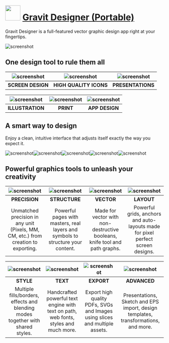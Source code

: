 ﻿# <img src="https://cdn.jsdelivr.net/gh/chtof/chocolatey-packages/automatic/gravitdesigner.portable/gravitdesigner.portable.png" width="48" height="48"/> [Gravit Designer (Portable)](https://chocolatey.org/packages/gravitdesigner.portable)

Gravit Designer is a full-featured vector graphic design app right at your fingertips.

![screenshot](https://cdn.jsdelivr.net/gh/chtof/chocolatey-packages/automatic/gravitdesigner.portable/screenshot.png)

## One design tool to rule them all

|![screenshot](https://cdn.jsdelivr.net/gh/chtof/chocolatey-packages/automatic/gravitdesigner.portable/screenshot1.png)|![screenshot](https://cdn.jsdelivr.net/gh/chtof/chocolatey-packages/automatic/gravitdesigner.portable/screenshot2.png)|![screenshot](https://cdn.jsdelivr.net/gh/chtof/chocolatey-packages/automatic/gravitdesigner.portable/screenshot3.png)|
|:---:|:---:|:---:|
|**SCREEN DESIGN**|**HIGH QUALITY ICONS**|**PRESENTATIONS**|

|![screenshot](https://cdn.jsdelivr.net/gh/chtof/chocolatey-packages/automatic/gravitdesigner.portable/screenshot4.png)|![screenshot](https://cdn.jsdelivr.net/gh/chtof/chocolatey-packages/automatic/gravitdesigner.portable/screenshot5.png)|![screenshot](https://cdn.jsdelivr.net/gh/chtof/chocolatey-packages/automatic/gravitdesigner.portable/screenshot6.png)|
|:---:|:---:|:---:|
|**ILLUSTRATION**|**PRINT**|**APP DESIGN**|

## A smart way to design
Enjoy a clean, intuitive interface that adjusts itself exactly the way you expect it.

![screenshot](https://cdn.jsdelivr.net/gh/chtof/chocolatey-packages/automatic/gravitdesigner.portable/screenshot1c.png)![screenshot](https://cdn.jsdelivr.net/gh/chtof/chocolatey-packages/automatic/gravitdesigner.portable/screenshot2c.png)![screenshot](https://cdn.jsdelivr.net/gh/chtof/chocolatey-packages/automatic/gravitdesigner.portable/screenshot3c.png)![screenshot](https://cdn.jsdelivr.net/gh/chtof/chocolatey-packages/automatic/gravitdesigner.portable/screenshot4c.png)![screenshot](https://cdn.jsdelivr.net/gh/chtof/chocolatey-packages/automatic/gravitdesigner.portable/screenshot5c.png)

## Powerful graphics tools to unleash your creativity

|![screenshot](https://cdn.jsdelivr.net/gh/chtof/chocolatey-packages/automatic/gravitdesigner.portable/screenshot1a.png)|![screenshot](https://cdn.jsdelivr.net/gh/chtof/chocolatey-packages/automatic/gravitdesigner.portable/screenshot2a.png)|![screenshot](https://cdn.jsdelivr.net/gh/chtof/chocolatey-packages/automatic/gravitdesigner.portable/screenshot3a.png)|![screenshot](https://cdn.jsdelivr.net/gh/chtof/chocolatey-packages/automatic/gravitdesigner.portable/screenshot4a.png)|
|:---:|:---:|:---:|:---:|
|**PRECISION**|**STRUCTURE**|**VECTOR**|**LAYOUT**|
|Unmatched precision in any unit (Pixels, MM, CM, etc.) from creation to exporting.|Powerful pages with masters, real layers and symbols to structure your content.|Made for vector with non-destructive booleans, knife tool and path graphs.|Powerful grids, anchors and auto-layouts made for pixel perfect screen designs.|

|![screenshot](https://cdn.jsdelivr.net/gh/chtof/chocolatey-packages/automatic/gravitdesigner.portable/screenshot5a.png)|![screenshot](https://cdn.jsdelivr.net/gh/chtof/chocolatey-packages/automatic/gravitdesigner.portable/screenshot6a.png)|![screenshot](https://cdn.jsdelivr.net/gh/chtof/chocolatey-packages/automatic/gravitdesigner.portable/screenshot7a.png)|![screenshot](https://cdn.jsdelivr.net/gh/chtof/chocolatey-packages/automatic/gravitdesigner.portable/screenshot8a.png)|
|:---:|:---:|:---:|:---:|
|**STYLE**|**TEXT**|**EXPORT**|**ADVANCED**|
|Multiple fills/borders, effects and blending modes together with shared styles.|Handcrafted powerful text engine with text on path, web fonts, styles and much more.|Export high quality PDFs, SVGs and Images using slices and multiple assets.|Presentations, Sketch and EPS import, design templates, transformations, and more.|

